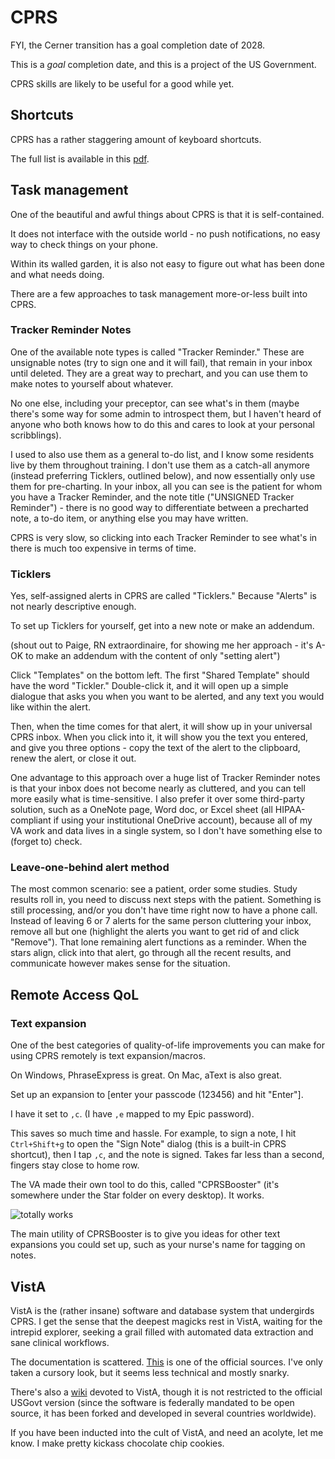 # CPRS

FYI, the Cerner transition has a goal completion date of 2028.

This is a *goal* completion date, and this is a project of the US Government.

CPRS skills are likely to be useful for a good while yet.

## Shortcuts

CPRS has a rather staggering amount of keyboard shortcuts.

The full list is available in this 
[pdf](http://www.va.gov/vdl/documents/Clinical/Comp_Patient_Recrd_Sys_(CPRS)/cprsguium.pdf).

## Task management

One of the beautiful and awful things
about CPRS is that it is self-contained.

It does not interface with the outside world - 
no push notifications, 
no easy way to check things on your phone.

Within its walled garden,
it is also not easy to figure out
what has been done and what needs doing.

There are a few approaches to task management
more-or-less built into CPRS. 

### Tracker Reminder Notes

One of the available note types
is called "Tracker Reminder."
These are unsignable notes (try to sign one and it will fail),
that remain in your inbox until deleted.
They are a great way to prechart,
and you can use them to make notes to yourself about whatever.

No one else, including your preceptor, can see what's in them
(maybe there's some way for some admin to introspect them,
but I haven't heard of anyone who both knows how to do this and cares to look at your personal scribblings).

I used to also use them as a general to-do list,
and I know some residents live by them throughout training.
I don't use them as a catch-all anymore (instead preferring Ticklers, outlined below), 
and now essentially only use them for pre-charting.
In your inbox, 
all you can see is the patient for whom you have a Tracker Reminder,
and the note title ("UNSIGNED Tracker Reminder") - 
there is no good way to differentiate between a precharted note,
a to-do item, 
or anything else you may have written.

CPRS is very slow,
so clicking into each Tracker Reminder 
to see what's in there is much too expensive in terms of time.

### Ticklers

Yes, self-assigned alerts in CPRS are called "Ticklers."
Because "Alerts" is not nearly descriptive enough.

To set up Ticklers for yourself, get into a new note or make an addendum.

(shout out to Paige, RN extraordinaire, for showing me her approach - 
it's A-OK to make an addendum with the content of only "setting alert")

Click "Templates" on the bottom left.
The first "Shared Template" should have the word "Tickler."
Double-click it, 
and it will open up a simple dialogue
that asks you when you want to be alerted,
and any text you would like within the alert.

Then, when the time comes for that alert,
it will show up in your universal CPRS inbox.
When you click into it,
it will show you the text you entered,
and give you three options - 
copy the text of the alert to the clipboard,
renew the alert,
or close it out.

One advantage to this approach over
a huge list of Tracker Reminder notes
is that your inbox does not become nearly as cluttered,
and you can tell more easily what is time-sensitive.
I also prefer it over some third-party solution, 
such as a OneNote page, Word doc, or Excel sheet
(all HIPAA-compliant if using your institutional OneDrive account),
because all of my VA work and data lives in a single system,
so I don't have something else to (forget to) check.

### Leave-one-behind alert method

The most common scenario:
see a patient, order some studies.
Study results roll in, 
you need to discuss next steps with the patient.
Something is still processing, 
and/or you don't have time right now to have a phone call.
Instead of leaving 6 or 7 alerts for the same person cluttering your inbox,
remove all but one 
(highlight the alerts you want to get rid of and click "Remove").
That lone remaining alert functions as a reminder.
When the stars align, click into that alert,
go through all the recent results,
and communicate however makes sense for the situation.

## Remote Access QoL

### Text expansion

One of the best categories of quality-of-life improvements 
you can make for using CPRS remotely
is text expansion/macros.

On Windows, PhraseExpress is great. 
On Mac, aText is also great.

Set up an expansion to [enter your passcode (123456) and hit "Enter"].

I have it set to `,c`. (I have `,e` mapped to my Epic password).

This saves so much time and hassle. 
For example, to sign a note, 
I hit `Ctrl+Shift+g` to open the "Sign Note" dialog (this is a built-in CPRS shortcut),
then I tap `,c`, and the note is signed.
Takes far less than a second, 
fingers stay close to home row.

The VA made their own tool to do this,
called "CPRSBooster" (it's somewhere under the Star folder on every desktop).
It works.

![totally works](https://media.giphy.com/media/l2JI8Ao9q7hkqWuD6/giphy.gif)

The main utility of CPRSBooster 
is to give you ideas for other text expansions you could set up,
such as your nurse's name for tagging on notes.


## VistA

VistA is the (rather insane) software and database system that undergirds CPRS.
I get the sense that the deepest magicks rest in VistA, 
waiting for the intrepid explorer,
seeking a grail filled with 
automated data extraction and sane clinical workflows.

The documentation is scattered. 
[This](https://www.va.gov/vdl/) is one of the official sources.
I've only taken a cursory look, but it seems less technical and mostly snarky.

There's also a [wiki](http://www.vistapedia.com/index.php/Main_Page#VistApedia) devoted to VistA,
though it is not restricted to the official USGovt version
(since the software is federally mandated to be open source,
it has been forked and developed in several countries worldwide).

If you have been inducted into the cult of VistA,
and need an acolyte,
let me know.
I make pretty kickass chocolate chip cookies.
